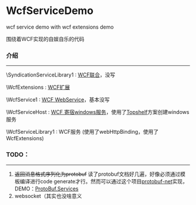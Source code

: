 # WcfServiceDemo
wcf service demo with wcf extensions demo

围绕着WCF实现的自娱自乐的代码


### 介绍
*****
\SyndicationServiceLibrary1 : [WCF联合](https://docs.microsoft.com/zh-cn/dotnet/framework/wcf/feature-details/wcf-syndication)，没写

\WcfExtensions : [WCF扩展](http://www.hdrorz.name/archives/176)

\WcfService1 : [WCF WebService](https://docs.microsoft.com/zh-cn/dotnet/framework/wcf/feature-details/hosting-in-internet-information-services)，基本没写

\WcfServiceHost :  [WCF 寄宿windows服务](https://docs.microsoft.com/zh-cn/dotnet/framework/wcf/feature-details/hosting-in-a-windows-service-application)，使用了[Topshelf](https://github.com/Topshelf/Topshelf)方案创建windows服务

\WcfServiceLibrary1 : WCF服务 (使用了webHttpBinding，使用了WcfExtensions)


### TODO：
*****
1. <s>返回消息格式序列化为protobuf</s> 读了protobuf文档好几遍，好像必须通过模板编译进行code generate才行。然而可以通过这个项目[protobuf-net](https://github.com/mgravell/protobuf-net)实现，DEMO：[ProtoBuf.Services](https://github.com/maingi4/ProtoBuf.Services)
2. websocket（其实也没啥意义
